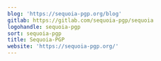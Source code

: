 ```yaml
---
blog: 'https://sequoia-pgp.org/blog'
gitlab: https://gitlab.com/sequoia-pgp/sequoia
logohandle: sequoia-pgp
sort: sequoia-pgp
title: Sequoia-PGP
website: 'https://sequoia-pgp.org/'
---
```


